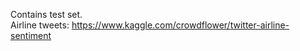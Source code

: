 Contains test set.   
Airline tweets:  https://www.kaggle.com/crowdflower/twitter-airline-sentiment  